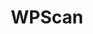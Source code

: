 ---
title: "WPScan"
description: "WordPress security scanner that identifies vulnerabilities, enumerates users, plugins, themes, and performs brute force attacks against WordPress sites."
platforms: ["linux", "macos", "docker", "cli"]
categories: ["Web", "FullPwn"]
tags: ["wordpress", "cms-scanner", "vulnerability-scanner", "web-security", "enumeration"]
github: "https://github.com/wpscanteam/wpscan"
documentation: "https://github.com/wpscanteam/wpscan/wiki"
---